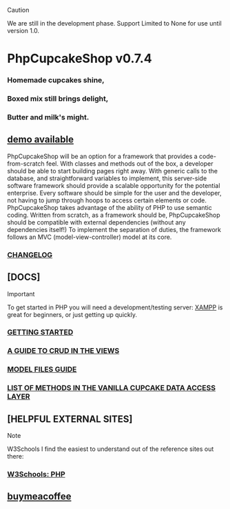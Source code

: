  > [!CAUTION]
 > We are still in the development phase.
 > Support Limited to None for use until version 1.0.

 # PhpCupcakeShop v0.7.4

 ### Homemade cupcakes shine,

 ### Boxed mix still brings delight,

 ### Butter and milk's might.
 
 ## [demo available](https://demo.phpcupcake.shop)

 PhpCupcakeShop will be an option for a framework that provides a code-from-scratch feel.  With classes and methods out of the box, a developer should be able to start building pages right away.  With generic calls to the database, and straightforward variables to implement, this server-side software framework should provide a scalable opportunity for the potential enterprise.  Every software should be simple for the user and the developer, not having to jump through hoops to access certain elements or code.  PhpCupcakeShop takes advantage of the ability of PHP to use semantic coding.  Written from scratch, as a framework should be, PhpCupcakeShop should be compatible with external dependencies (without any dependencies itself!) To implement the separation of duties, the framework follows an MVC (model-view-controller) model at its core.

 ### [CHANGELOG](https://github.com/PhpCupcakeShop/Framework/blob/main/CHANGELOG.md)

 ## [DOCS]
 > [!IMPORTANT]
 > To get started in PHP you will need a development/testing server: [XAMPP](https://www.apachefriends.org/) is great for beginners, or just getting up quickly.

 ### [GETTING STARTED](https://github.com/PhpCupcakeShop/Framework/blob/main/Docs/GettingStarted.md)

 ### [A GUIDE TO CRUD IN THE VIEWS](https://github.com/PhpCupcakeShop/Framework/blob/main/www/MyObject/ViewsCRUD.md)

 ### [MODEL FILES GUIDE](https://github.com/PhpCupcakeShop/Framework/blob/main/Models/ModelFilesGuide.md)

 ### [LIST OF METHODS IN THE VANILLA CUPCAKE DATA ACCESS LAYER](https://github.com/PhpCupcakeShop/Framework/blob/main/Framework/DAL/VanillaDAL.md)

 ## [HELPFUL EXTERNAL SITES]

 > [!NOTE]
 > W3Schools I find the easiest to understand out of the reference sites out there:

 ### [W3Schools: PHP](https://www.w3schools.com/php/default.asp)

 ## [buymeacoffee](https://buymeacoffee.com/aemegi)
